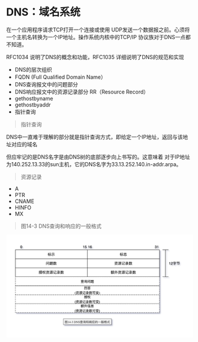 # DNS：域名系统

在一个应用程序请求TCP打开一个连接或使用
UDP发送一个数据报之前。心须将一个主机名转换为一个IP地址。操作系统内核中的TCP/IP
协议族对于DNS一点都不知道。

RFC1034 说明了DNS的概念和功能，RFC1035 详细说明了DNS的规范和实现

- DNS的层次组织
- FQDN (Full Qualified Domain Name）
- DNS查询报文中的问题部分
- DNS响应报文中的资源记录部分 RR（Resource Record）
- gethostbyname
- gethostbyaddr
- 指针查询

> 指针查询

DNS中一直难于理解的部分就是指针查询方式，即给定一个IP地址，返回与该地址对应的域名

但应牢记的是DNS名字是由DNS树的底部逐步向上书写的。这意味着
对于IP地址为140.252.13.33的sun主机，它的DNS名字为33.13.252.140.in-addr.arpa。

> 资源记录

- A
- PTR
- CNAME
- HINFO
- MX

> 图14-3 DNS查询和响应的一般格式

![TCP-IP-14-3.png](./images/TCP-IP-14-3.png)
